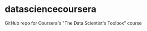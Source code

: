 datasciencecoursera
===================

GitHub repo for Coursera's "The Data Scientist's Toolbox" course
